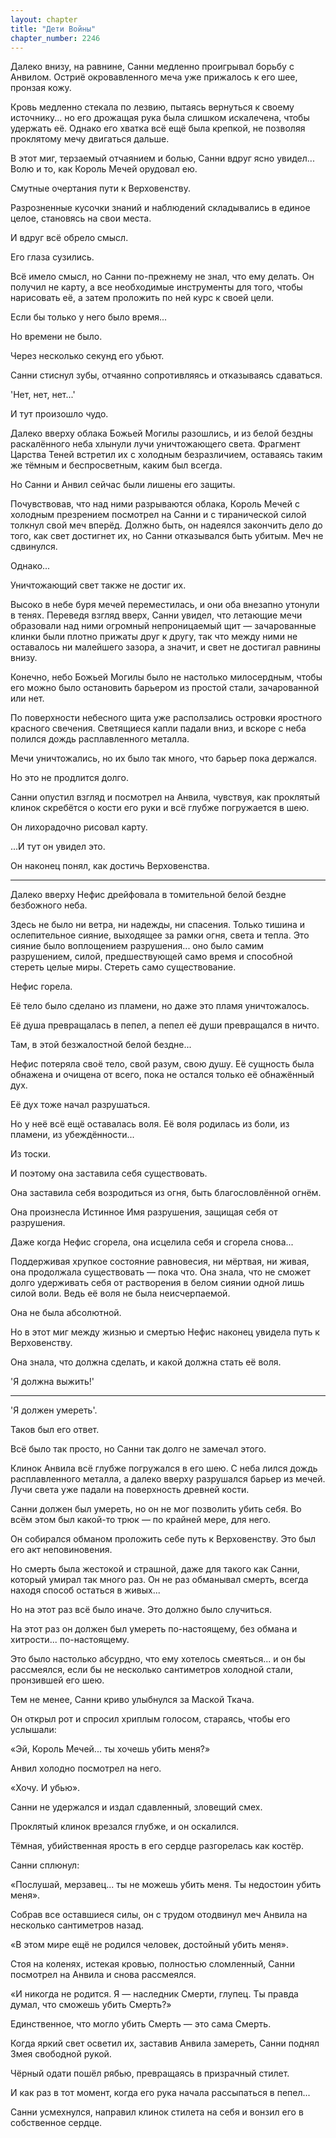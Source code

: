 ```yaml
---
layout: chapter
title: "Дети Войны"
chapter_number: 2246
---
```




Далеко внизу, на равнине, Санни медленно проигрывал борьбу с Анвилом. Остриё окровавленного меча уже прижалось к его шее, пронзая кожу.

Кровь медленно стекала по лезвию, пытаясь вернуться к своему источнику... но его дрожащая рука была слишком искалечена, чтобы удержать её. Однако его хватка всё ещё была крепкой, не позволяя проклятому мечу двигаться дальше.

В этот миг, терзаемый отчаянием и болью, Санни вдруг ясно увидел... Волю и то, как Король Мечей орудовал ею.

Смутные очертания пути к Верховенству.

Разрозненные кусочки знаний и наблюдений складывались в единое целое, становясь на свои места.

И вдруг всё обрело смысл.

Его глаза сузились.

Всё имело смысл, но Санни по-прежнему не знал, что ему делать. Он получил не карту, а все необходимые инструменты для того, чтобы нарисовать её, а затем проложить по ней курс к своей цели.

Если бы только у него было время...

Но времени не было.

Через несколько секунд его убьют.

Санни стиснул зубы, отчаянно сопротивляясь и отказываясь сдаваться.

'Нет, нет, нет...'

И тут произошло чудо.

Далеко вверху облака Божьей Могилы разошлись, и из белой бездны раскалённого неба хлынули лучи уничтожающего света. Фрагмент Царства Теней встретил их с холодным безразличием, оставаясь таким же тёмным и беспросветным, каким был всегда.

Но Санни и Анвил сейчас были лишены его защиты.

Почувствовав, что над ними разрываются облака, Король Мечей с холодным презрением посмотрел на Санни и с тиранической силой толкнул свой меч вперёд. Должно быть, он надеялся закончить дело до того, как свет достигнет их, но Санни отказывался быть убитым. Меч не сдвинулся.

Однако...

Уничтожающий свет также не достиг их.

Высоко в небе буря мечей переместилась, и они оба внезапно утонули в тенях. Переведя взгляд вверх, Санни увидел, что летающие мечи образовали над ними огромный непроницаемый щит — зачарованные клинки были плотно прижаты друг к другу, так что между ними не оставалось ни малейшего зазора, а значит, и свет не достигал равнины внизу.

Конечно, небо Божьей Могилы было не настолько милосердным, чтобы его можно было остановить барьером из простой стали, зачарованной или нет.

По поверхности небесного щита уже расползались островки яростного красного свечения. Светящиеся капли падали вниз, и вскоре с неба полился дождь расплавленного металла.

Мечи уничтожались, но их было так много, что барьер пока держался.

Но это не продлится долго.

Санни опустил взгляд и посмотрел на Анвила, чувствуя, как проклятый клинок скребётся о кости его руки и всё глубже погружается в шею.

Он лихорадочно рисовал карту.

...И тут он увидел это.

Он наконец понял, как достичь Верховенства.

***

Далеко вверху Нефис дрейфовала в томительной белой бездне безбожного неба.

Здесь не было ни ветра, ни надежды, ни спасения. Только тишина и ослепительное сияние, выходящее за рамки огня, света и тепла. Это сияние было воплощением разрушения... оно было самим разрушением, силой, предшествующей само время и способной стереть целые миры. Стереть само существование.

Нефис горела.

Её тело было сделано из пламени, но даже это пламя уничтожалось.

Её душа превращалась в пепел, а пепел её души превращался в ничто.

Там, в этой безжалостной белой бездне...

Нефис потеряла своё тело, свой разум, свою душу. Её сущность была обнажена и очищена от всего, пока не остался только её обнажённый дух.

Её дух тоже начал разрушаться.

Но у неё всё ещё оставалась воля. Её воля родилась из боли, из пламени, из убеждённости...

Из тоски.

И поэтому она заставила себя существовать.

Она заставила себя возродиться из огня, быть благословлённой огнём.

Она произнесла Истинное Имя разрушения, защищая себя от разрушения.

Даже когда Нефис сгорела, она исцелила себя и сгорела снова...

Поддерживая хрупкое состояние равновесия, ни мёртвая, ни живая, она продолжала существовать — пока что. Она знала, что не сможет долго удерживать себя от растворения в белом сиянии одной лишь силой воли. Ведь её воля не была неисчерпаемой.

Она не была абсолютной.

Но в этот миг между жизнью и смертью Нефис наконец увидела путь к Верховенству.

Она знала, что должна сделать, и какой должна стать её воля.

'Я должна выжить!'

***

'Я должен умереть'.

Таков был его ответ.

Всё было так просто, но Санни так долго не замечал этого.

Клинок Анвила всё глубже погружался в его шею. С неба лился дождь расплавленного металла, а далеко вверху разрушался барьер из мечей. Лучи света уже падали на поверхность древней кости.

Санни должен был умереть, но он не мог позволить убить себя. Во всём этом был какой-то трюк — по крайней мере, для него.

Он собирался обманом проложить себе путь к Верховенству. Это был его акт неповиновения.

Но смерть была жестокой и страшной, даже для такого как Санни, который умирал так много раз. Он не раз обманывал смерть, всегда находя способ остаться в живых...

Но на этот раз всё было иначе. Это должно было случиться.

На этот раз он должен был умереть по-настоящему, без обмана и хитрости... по-настоящему.

Это было настолько абсурдно, что ему хотелось смеяться... и он бы рассмеялся, если бы не несколько сантиметров холодной стали, пронзившей его шею.

Тем не менее, Санни криво улыбнулся за Маской Ткача.

Он открыл рот и спросил хриплым голосом, стараясь, чтобы его услышали:

«Эй, Король Мечей... ты хочешь убить меня?»

Анвил холодно посмотрел на него.

«Хочу. И убью».

Санни не удержался и издал сдавленный, зловещий смех.

Проклятый клинок врезался глубже, и он оскалился.

Тёмная, убийственная ярость в его сердце разгорелась как костёр.

Санни сплюнул:

«Послушай, мерзавец... ты не можешь убить меня. Ты недостоин убить меня».

Собрав все оставшиеся силы, он с трудом отодвинул меч Анвила на несколько сантиметров назад.

«В этом мире ещё не родился человек, достойный убить меня».

Стоя на коленях, истекая кровью, полностью сломленный, Санни посмотрел на Анвила и снова рассмеялся.

«И никогда не родится. Я — наследник Смерти, глупец. Ты правда думал, что сможешь убить Смерть?»

Единственное, что могло убить Смерть — это сама Смерть.

Когда яркий свет осветил их, заставив Анвила замереть, Санни поднял Змея свободной рукой.

Чёрный одати пошёл рябью, превращаясь в призрачный стилет.

И как раз в тот момент, когда его рука начала рассыпаться в пепел...

Санни усмехнулся, направил клинок стилета на себя и вонзил его в собственное сердце.

